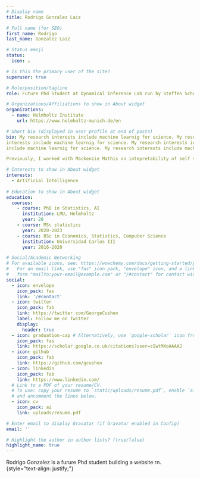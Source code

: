 ```yaml
---
# Display name
title: Rodrigo Gonzalez Laiz

# Full name (for SEO)
first_name: Rodrigo
last_name: Gonzalez Laiz

# Status emoji
status:
  icon: ☕️

# Is this the primary user of the site?
superuser: true

# Role/position/tagline
role: Future Phd Student at Dynamical Inference Lab run by Steffen Schneider

# Organizations/Affiliations to show in About widget
organizations:
  - name: Helmholtz Institute 
    url: https://www.helmholtz-munich.de/en

# Short bio (displayed in user profile at end of posts)
bio: My research interests include machine learnig for science. My research interests include machine learnig for science. My research interests include machine learnig for science. My research interests include machine learnig for science. My research
interests include machine learnig for science. My research interests include machine learnig for science. My research interests
include machine learnig for science. My research interests include machine learnig for science. 

Previously, I worked with Mackenzie Mathis on intepretability of self supervised learning.

# Interests to show in About widget
interests:
  - Artificial Intelligence
  
# Education to show in About widget
education:
  courses:
    - course: PhD in Statistics, AI
      institution: LMU, Helmholtz
      year: 20
    - course: MSc statistics
      year: 2020-2023
    - course: BSc in Economics, Statistics, Computer Science
      institution: Universidad Carlos III
      year: 2016-2020

# Social/Academic Networking
# For available icons, see: https://wowchemy.com/docs/getting-started/page-builder/#icons
#   For an email link, use "fas" icon pack, "envelope" icon, and a link in the
#   form "mailto:your-email@example.com" or "/#contact" for contact widget.
social:
  - icon: envelope
    icon_pack: fas
    link: '/#contact'
  - icon: twitter
    icon_pack: fab
    link: https://twitter.com/GeorgeCushen
    label: Follow me on Twitter
    display:
      header: true
  - icon: graduation-cap # Alternatively, use `google-scholar` icon from `ai` icon pack
    icon_pack: fas
    link: https://scholar.google.co.uk/citations?user=sIwtMXoAAAAJ
  - icon: github
    icon_pack: fab
    link: https://github.com/gcushen
  - icon: linkedin
    icon_pack: fab
    link: https://www.linkedin.com/
  # Link to a PDF of your resume/CV.
  # To use: copy your resume to `static/uploads/resume.pdf`, enable `ai` icons in `params.yaml`,
  # and uncomment the lines below.
  - icon: cv
    icon_pack: ai
    link: uploads/resume.pdf

# Enter email to display Gravatar (if Gravatar enabled in Config)
email: ''

# Highlight the author in author lists? (true/false)
highlight_name: true
---
```


Rodrigo Gonzalez is a furure Phd student building a website rn.
{style="text-align: justify;"}
